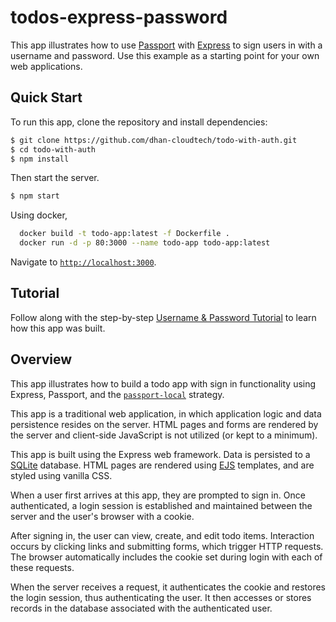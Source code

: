 # todos-express-password

This app illustrates how to use [Passport](https://www.passportjs.org/) with
[Express](https://expressjs.com/) to sign users in with a username and password.
Use this example as a starting point for your own web applications.

## Quick Start

To run this app, clone the repository and install dependencies:

```bash
$ git clone https://github.com/dhan-cloudtech/todo-with-auth.git
$ cd todo-with-auth
$ npm install
```

Then start the server.

```bash
$ npm start
```

Using docker,

```bash
  docker build -t todo-app:latest -f Dockerfile .
  docker run -d -p 80:3000 --name todo-app todo-app:latest
```

Navigate to [`http://localhost:3000`](http://localhost:3000).

## Tutorial

Follow along with the step-by-step [Username & Password Tutorial](https://www.passportjs.org/tutorials/password/)
to learn how this app was built.

## Overview

This app illustrates how to build a todo app with sign in functionality using
Express, Passport, and the [`passport-local`](https://www.passportjs.org/packages/passport-local/)
strategy.

This app is a traditional web application, in which application logic and data
persistence resides on the server. HTML pages and forms are rendered by the
server and client-side JavaScript is not utilized (or kept to a minimum).

This app is built using the Express web framework. Data is persisted to a
[SQLite](https://www.sqlite.org/) database. HTML pages are rendered using [EJS](https://ejs.co/)
templates, and are styled using vanilla CSS.

When a user first arrives at this app, they are prompted to sign in. Once
authenticated, a login session is established and maintained between the server
and the user's browser with a cookie.

After signing in, the user can view, create, and edit todo items. Interaction
occurs by clicking links and submitting forms, which trigger HTTP requests.
The browser automatically includes the cookie set during login with each of
these requests.

When the server receives a request, it authenticates the cookie and restores the
login session, thus authenticating the user. It then accesses or stores records
in the database associated with the authenticated user.

